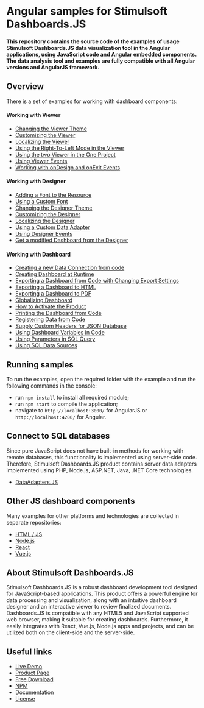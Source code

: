 # Angular samples for Stimulsoft Dashboards.JS

#### This repository contains the source code of the examples of usage Stimulsoft Dashboards.JS data visualization tool in the Angular applications, using JavaScript code and Angular embedded components. The data analysis tool and examples are fully compatible with all Angular versions and AngularJS framework.

## Overview
There is a set of examples for working with dashboard components:

#### Working with Viewer
* [Changing the Viewer Theme](https://github.com/stimulsoft/Samples-Dashboards.JS-for-Angular/src/Changing%20the%20Viewer%20Theme)
* [Customizing the Viewer](https://github.com/stimulsoft/Samples-Dashboards.JS-for-Angular/src/Customizing%20the%20Viewer)
* [Localizing the Viewer](https://github.com/stimulsoft/Samples-Dashboards.JS-for-Angular/src/Localizing%20the%20Viewer)
* [Using the Right-To-Left Mode in the Viewer](https://github.com/stimulsoft/Samples-Dashboards.JS-for-Angular/src/Using%20the%20Right-To-Left%20Mode%20in%20the%20Viewer)
* [Using the two Viewer in the One Project](https://github.com/stimulsoft/Samples-Dashboards.JS-for-Angular/src/Using%20the%20two%20Viewer%20in%20the%20One%20Project)
* [Using Viewer Events](https://github.com/stimulsoft/Samples-Dashboards.JS-for-Angular/src/Using%20Viewer%20Events)
* [Working with onDesign and onExit Events](https://github.com/stimulsoft/Samples-Dashboards.JS-for-Angular/src/Working%20with%20onDesign%20and%20onExit%20Events)

#### Working with Designer
* [Adding a Font to the Resource](https://github.com/stimulsoft/Samples-Dashboards.JS-for-Angular/src/Adding%20a%20Font%20to%20the%20Resource)
* [Using a Custom Font](https://github.com/stimulsoft/Samples-Dashboards.JS-for-Angular/src/Using%20a%20Custom%20Font)
* [Changing the Designer Theme](https://github.com/stimulsoft/Samples-Dashboards.JS-for-Angular/src/Changing%20the%20Designer%20Theme)  
* [Customizing the Designer](https://github.com/stimulsoft/Samples-Dashboards.JS-for-Angular/src/Customizing%20the%20Designer)
* [Localizing the Designer](https://github.com/stimulsoft/Samples-Dashboards.JS-for-Angular/src/Localizing%20the%20Designer)
* [Using a Custom Data Adapter](https://github.com/stimulsoft/Samples-Dashboards.JS-for-Angular/src/Using%20a%20Custom%20Data%20Adapter)
* [Using Designer Events](https://github.com/stimulsoft/Samples-Dashboards.JS-for-Angular/src/Using%20Designer%20Events)
* [Get a modified Dashboard from the Designer](https://github.com/stimulsoft/Samples-Dashboards.JS-for-Angular/src/Get%20a%20modified%20Dashboard%20from%20the%20Designer)

#### Working with Dashboard
* [Creating a new Data Connection from code](https://github.com/stimulsoft/Samples-Dashboards.JS-for-Angular/src/Creating%20a%20new%20Data%20Connection%20from%20code)
* [Creating Dashboard at Runtime](https://github.com/stimulsoft/Samples-Dashboards.JS-for-Angular/src/Creating%20Dashboard%20at%20Runtime)
* [Exporting a Dashboard from Code with Changing Export Settings](https://github.com/stimulsoft/Samples-Dashboards.JS-for-Angular/src/Exporting%20a%20Dashboard%20from%20Code%20with%20Changing%20Export%20Settings)
* [Exporting a Dashboard to HTML](https://github.com/stimulsoft/Samples-Dashboards.JS-for-Angular/src/Exporting%20a%20Dashboard%20to%20HTML)
* [Exporting a Dashboard to PDF](https://github.com/stimulsoft/Samples-Dashboards.JS-for-Angular/src/Exporting%20a%20Dashboard%20to%20PDF)
* [Globalizing Dashboard](https://github.com/stimulsoft/Samples-Dashboards.JS-for-Angular/src/Globalizing%20Dashboard)
* [How to Activate the Product](https://github.com/stimulsoft/Samples-Dashboards.JS-for-Angular/src/How%20to%20Activate%20the%20Product)
* [Printing the Dashboard from Code](https://github.com/stimulsoft/Samples-Dashboards.JS-for-Angular/src/Printing%20the%20Dashboard%20from%20Code)
* [Registering Data from Code](https://github.com/stimulsoft/Samples-Dashboards.JS-for-Angular/src/Registering%20Data%20from%20Code)
* [Supply Custom Headers for JSON Database](https://github.com/stimulsoft/Samples-Dashboards.JS-for-Angular/src/Supply%20Custom%20Headers%20for%20JSON%20Database)
* [Using Dashboard Variables in Code](https://github.com/stimulsoft/Samples-Dashboards.JS-for-Angular/src/Using%20Variables%20in%20Code)
* [Using Parameters in SQL Query](https://github.com/stimulsoft/Samples-Dashboards.JS-for-Angular/src/Using%20Parameters%20in%20SQL%20Query)
* [Using SQL Data Sources](https://github.com/stimulsoft/Samples-Dashboards.JS-for-Angular/src/Using%20SQL%20Data%20Sources)

## Running samples
To run the examples, open the required folder with the example and run the following commands in the console:
* run `npm install` to install all required module;
* run `npm start` to compile the application;
* navigate to `http://localhost:3000/` for AngularJS or `http://localhost:4200/` for Angular.

## Connect to SQL databases
Since pure JavaScript does not have built-in methods for working with remote databases, this functionality is implemented using server-side code. Therefore, Stimulsoft Dashboards.JS product contains server data adapters implemented using PHP, Node.js, ASP.NET, Java, .NET Core technologies.
* [DataAdapters.JS](https://github.com/stimulsoft/DataAdapters.JS)

## Other JS dashboard components
Many examples for other platforms and technologies are collected in separate repositories:
* [HTML / JS](https://github.com/stimulsoft/Samples-Dashboards.JS-for-HTML)
* [Node.js](https://github.com/stimulsoft/Samples-Dashboards.JS-for-Node.js)
* [React](https://github.com/stimulsoft/Samples-Dashboards.JS-for-React)
* [Vue.js](https://github.com/stimulsoft/Samples-Dashboards.JS-for-Vue.js)

## About Stimulsoft Dashboards.JS
Stimulsoft Dashboards.JS is a robust dashboard development tool designed for JavaScript-based applications. This product offers a powerful engine for data processing and visualization, along with an intuitive dashboard designer and an interactive viewer to review finalized documents. Dashboards.JS is compatible with any HTML5 and JavaScript supported web browser, making it suitable for creating dashboards. Furthermore, it easily integrates with React, Vue.js, Node.js apps and projects, and can be utilized both on the client-side and the server-side.

## Useful links
* [Live Demo](http://demo.stimulsoft.com/#Js)
* [Product Page](https://www.stimulsoft.com/en/products/dashboards-js)
* [Free Download](https://www.stimulsoft.com/en/downloads)
* [NPM](https://www.npmjs.com/package/stimulsoft-dashboards-js)
* [Documentation](https://www.stimulsoft.com/en/documentation/online/programming-manual/index.html?reports_js.htm)
* [License](LICENSE.md)
